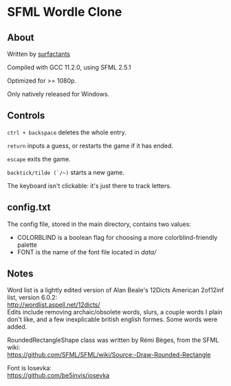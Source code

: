 # SFML Wordle Clone
## About
Written by [surfactants](github.com/surfactants)

Compiled with GCC 11.2.0, using SFML 2.5.1

Optimized for >= 1080p.

Only natively released for Windows.

## Controls
`ctrl + backspace` deletes the whole entry.

`return` inputs a guess, or restarts the game if it has ended.

`escape` exits the game.

``backtick/tilde (`/~)`` starts a new game.

The keyboard isn't clickable: it's just there to track letters.

## config.txt
The config file, stored in the main directory, contains two values:
- COLORBLIND is a boolean flag for choosing a more colorblind-friendly palette
- FONT is the name of the font file located in *data/*

## Notes
Word list is a lightly edited version of Alan Beale's 12Dicts American 2of12inf list, version 6.0.2:  
http://wordlist.aspell.net/12dicts/  
Edits include removing archaic/obsolete words, slurs, a couple words I plain don't like, and a few inexplicable british english formes. Some words were added.

RoundedRectangleShape class was written by Rémi Bèges, from the SFML wiki:  
https://github.com/SFML/SFML/wiki/Source:-Draw-Rounded-Rectangle

Font is Iosevka:  
https://github.com/be5invis/iosevka
